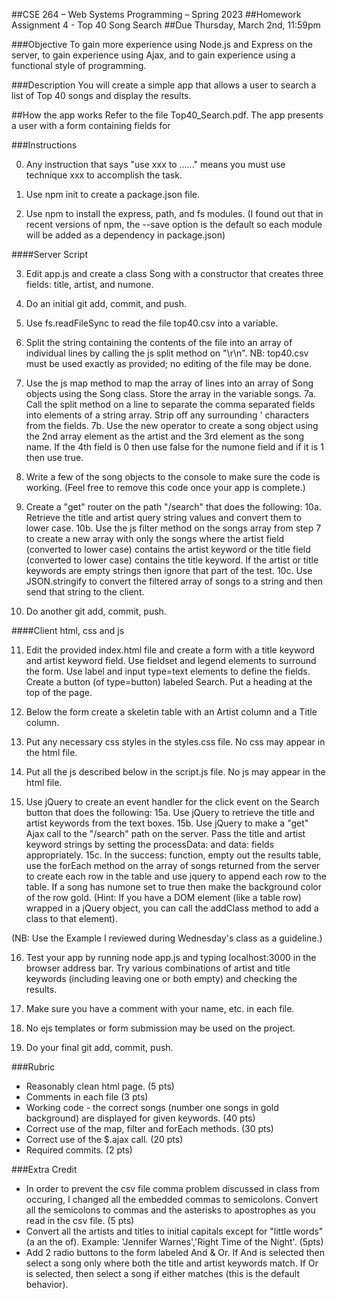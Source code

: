 ##CSE 264 – Web Systems Programming – Spring 2023
##Homework Assignment 4 - Top 40 Song Search
##Due Thursday, March 2nd, 11:59pm

###Objective
To gain more experience using Node.js and Express on the server, to gain experience using Ajax, and to gain experience using a functional style of programming.

###Description
You will create a simple app that allows a user to search a list of Top 40 songs and display the results.

##How the app works
Refer to the file Top40_Search.pdf. The app presents a user with a form containing fields for 

###Instructions

0. Any instruction that says "use xxx to ......" means you must use technique xxx to accomplish the task.

1. Use npm init to create a package.json file.

2. Use npm to install the express, path, and fs modules. (I found out that in recent versions of npm, the --save option is the default so each module will be added as a dependency in package.json)

####Server Script

3. Edit app.js and create a class Song with a constructor that creates three fields: title, artist, and numone.

4. Do an initial git add, commit, and push.

5. Use fs.readFileSync to read the file top40.csv into a variable.

6. Split the string containing the contents of the file into an array of individual lines by calling the js split method on "\r\n". NB: top40.csv must be used exactly as provided; no editing of the file may be done.

7. Use the js map method to map the array of lines into an array of Song objects using the Song class. Store 
the array in the variable songs.
  7a. Call the split method on a line to separate the comma separated fields into elements of a string array. Strip off any surrounding ' characters from the fields.
  7b. Use the new operator to create a song object using the 2nd array element as the artist and the 3rd element as the song name. If the 4th field is 0 then use false for the numone field and if it is 1 then use true.

8. Write a few of the song objects to the console to make sure the code is working. (Feel free to remove this code once your app is complete.)

9. Create a "get" router on the path "/search" that does the following:
  10a. Retrieve the title and artist query string values and convert them to lower case.
  10b. Use the js filter method on the songs array from step 7 to create a new array with only the songs where the artist field (converted to lower case) contains the artist keyword or the title field (converted to lower case) contains the title keyword. If the artist or title keywords are empty strings then ignore that part of the test.
  10c. Use JSON.stringify to convert the filtered array of songs to a string and then send that string to the client.

10. Do another git add, commit, push.

####Client html, css and js

11. Edit the provided index.html file and create a form with a title keyword and artist keyword field. Use fieldset and legend elements to surround the form. Use label and input type=text elements to define the fields. Create a button (of type=button) labeled Search. Put a heading at the top of the page.

12. Below the form create a skeletin table with an Artist column and a Title column. 

13. Put any necessary css styles in the styles.css file. No css may appear in the html file.

14. Put all the js described below in the script.js file. No js may appear in the html file.

15. Use jQuery to create an event handler for the click event on the Search button that does the following:
  15a. Use jQuery to retrieve the title and artist keywords from the text boxes.
  15b. Use jQuery to make a "get" Ajax call to the "/search" path on the server. Pass the title and artist keyword strings by setting the processData: and data: fields appropriately. 
  15c. In the success: function, empty out the results table, use the forEach method on the array of songs returned from the server to create each row in the table and use jquery to append each row to the table. If a song has numone set to true then make the background color of the row gold. (Hint: If you have a DOM element (like a table row) wrapped in a jQuery object, you can call the addClass method to add a class to that element). 
  
(NB: Use the Example I reviewed during Wednesday's class as a guideline.)

16. Test your app by running node app.js and typing localhost:3000 in the browser address bar. Try various combinations of artist and title keywords (including leaving one or both empty) and checking the results.

17. Make sure you have a comment with your name, etc. in each file.

18. No ejs templates or form submission may be used on the project.

18. Do your final git add, commit, push.

###Rubric
- Reasonably clean html page. (5 pts)
- Comments in each file (3 pts)
- Working code - the correct songs (number one songs in gold background) are displayed for given keywords. (40 pts)
- Correct use of the map, filter and forEach methods. (30 pts)
- Correct use of the $.ajax call. (20 pts)
- Required commits. (2 pts)

###Extra Credit
- In order to prevent the csv file comma problem discussed in class from occuring, I changed all the embedded commas to semicolons. Convert all the semicolons to commas and the asterisks to apostrophes as you read in the csv file. (5 pts)
- Convert all the artists and titles to initial capitals except for "little words" (a an the of). Example: 'Jennifer Warnes','Right Time of the Night'. (5pts)
- Add 2 radio buttons to the form labeled And & Or. If And is selected then select a song only where both the title and artist keywords match. If Or is selected, then select a song if either matches (this is the default behavior).



     


